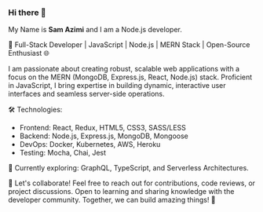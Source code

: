 ### Hi there 👋
My Name is <strong>Sam Azimi</strong> and I am a Node.js developer.

🚀 Full-Stack Developer | JavaScript | Node.js | MERN Stack | Open-Source Enthusiast 🌐

I am passionate about creating robust, scalable web applications with a focus on the MERN (MongoDB, Express.js, React, Node.js) stack. Proficient in JavaScript, I bring expertise in building dynamic, interactive user interfaces and seamless server-side operations.

🛠️ Technologies:
- Frontend: React, Redux, HTML5, CSS3, SASS/LESS
- Backend: Node.js, Express.js, MongoDB, Mongoose
- DevOps: Docker, Kubernetes, AWS, Heroku
- Testing: Mocha, Chai, Jest

🌱 Currently exploring: GraphQL, TypeScript, and Serverless Architectures.

👥 Let's collaborate! Feel free to reach out for contributions, code reviews, or project discussions. Open to learning and sharing knowledge with the developer community. Together, we can build amazing things! 🚀

